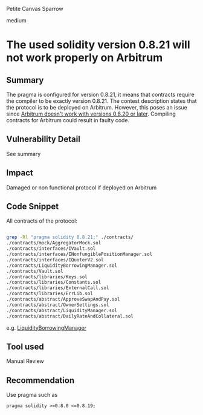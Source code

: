Petite Canvas Sparrow

medium

# The used solidity version 0.8.21 will not work properly on Arbitrum
## Summary
The pragma is configured for version 0.8.21, it means that contracts require the compiler to be exactly version 0.8.21. The contest description states that the protocol is to be deployed on Arbitrum. However, this poses an issue since [Arbitrum doesn't work with versions 0.8.20 or later](https://docs.arbitrum.io/solidity-support). Compiling contracts for Arbitrum could result in faulty code. 

## Vulnerability Detail
See summary

## Impact
Damaged or non functional protocol if deployed on Arbitrum

## Code Snippet
All contracts of the protocol:

```bash

grep -Rl "pragma solidity 0.8.21;" ./contracts/
./contracts/mock/AggregatorMock.sol
./contracts/interfaces/IVault.sol
./contracts/interfaces/INonfungiblePositionManager.sol
./contracts/interfaces/IQuoterV2.sol
./contracts/LiquidityBorrowingManager.sol
./contracts/Vault.sol
./contracts/libraries/Keys.sol
./contracts/libraries/Constants.sol
./contracts/libraries/ExternalCall.sol
./contracts/libraries/ErrLib.sol
./contracts/abstract/ApproveSwapAndPay.sol
./contracts/abstract/OwnerSettings.sol
./contracts/abstract/LiquidityManager.sol
./contracts/abstract/DailyRateAndCollateral.sol
```

e.g. [LiquidityBorrowingManager](https://github.com/sherlock-audit/2023-10-real-wagmi/blob/main/wagmi-leverage/contracts/LiquidityBorrowingManager.sol#L2)

## Tool used
Manual Review

## Recommendation
Use pragma such as 
```solidity
pragma solidity >=0.8.0 <=0.8.19;
```
